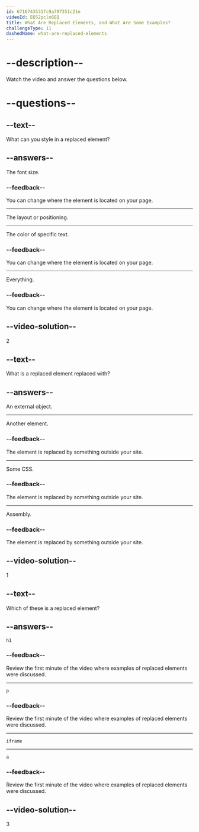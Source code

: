 ```yaml
---
id: 6716743531fc9a797351c21e
videoId: E652pcln6EQ
title: What Are Replaced Elements, and What Are Some Examples?
challengeType: 11
dashedName: what-are-replaced-elements
---
```


# --description--

Watch the video and answer the questions below.

# --questions--

## --text--

What can you style in a replaced element?

## --answers--

The font size.

### --feedback--

You can change where the element is located on your page.

---

The layout or positioning.

---

The color of specific text.

### --feedback--

You can change where the element is located on your page.

---

Everything.

### --feedback--

You can change where the element is located on your page.

## --video-solution--

2

## --text--

What is a replaced element replaced with?

## --answers--

An external object.

---

Another element.

### --feedback--

The element is replaced by something outside your site.

---

Some CSS.

### --feedback--

The element is replaced by something outside your site.

---

Assembly.

### --feedback--

The element is replaced by something outside your site.

## --video-solution--

1

## --text--

Which of these is a replaced element?

## --answers--

`h1`

### --feedback--


Review the first minute of the video where examples of replaced elements were discussed.

---

`p`

### --feedback--


Review the first minute of the video where examples of replaced elements were discussed.

---

`iframe`

---

`a`

### --feedback--

Review the first minute of the video where examples of replaced elements were discussed. 

## --video-solution--

3
